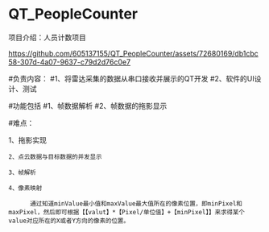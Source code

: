# QT_PeopleCounter
项目介绍：人员计数项目

https://github.com/605137155/QT_PeopleCounter/assets/72680169/db1cbc58-307d-4a07-9637-c79d2d76c0e7

#负责内容：
#1、将雷达采集的数据从串口接收并展示的QT开发
#2、软件的UI设计、测试

#功能包括
#1、帧数据解析
#2、帧数据的拖影显示

#难点：

  1、拖影实现

    2、点云数据与目标数据的并发显示

    3、帧解析

    4、像素映射

          通过知道minValue最小值和maxValue最大值所在的像素位置，即minPixel和maxPixel，然后即可根据【【valut】*【Pixel/单位值】+【minPixel】】来求得某个value对应所在的X或者Y方向的像素的位置。



